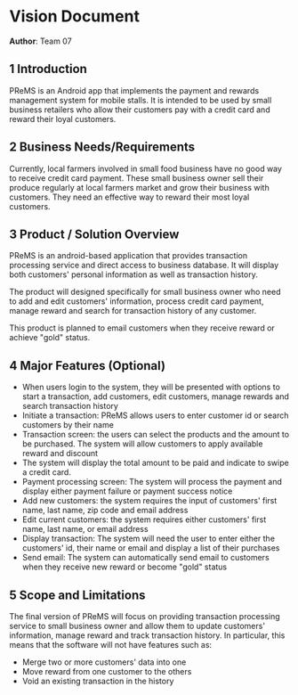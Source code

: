 # Vision Document

**Author**: Team 07

## 1 Introduction

PReMS is an Android app that implements the payment and rewards management system for mobile stalls. It is intended to be used by small business retailers who allow their customers pay with a credit card and reward their loyal customers.

## 2 Business Needs/Requirements

Currently, local farmers involved in small food business have no good way to receive credit card payment. These small business owner sell their produce regularly at local farmers market and grow their business with customers. They need an effective way to reward their most loyal customers.


## 3 Product / Solution Overview

PReMS is an android-based application that provides transaction processing service and direct access to business database. It will display both customers' personal information as well as transaction history.

The product will designed specifically for small business owner who need to add and edit customers' information, process credit card payment, manage reward and search for transaction history of any customer.

This product is planned to email customers when they receive reward or achieve "gold" status.

## 4 Major Features (Optional)
- When users login to the system, they will be presented with options to start a transaction, add customers, edit customers, manage rewards and search transaction history
- Initiate a transaction: PReMS allows users to enter customer id or search customers by their name
- Transaction screen: the users can select the products and the amount to be purchased. The system will allow customers to apply available reward and discount
-  The system will display the total amount to be paid and indicate to swipe a credit card.
- Payment processing screen: The system will process the payment and display either payment failure or payment success notice
- Add new customers: the system requires the input of customers' first name, last name, zip code and email address
- Edit current customers: the system requires either customers' first name, last name, or email address
- Display transaction: The system will need the user to enter either the customers' id, their name or email and display a list of their purchases
- Send email: The system can automatically send email to customers when they receive new reward or become "gold" status

## 5 Scope and Limitations


The final version of PReMS will focus on providing transaction processing service to small business owner and allow them to update customers' information, manage reward and track transaction history. In particular, this means that the software will not have features such as:

- Merge two or more customers' data into one
- Move reward from one customer to the others
- Void an existing transaction in the history

 
